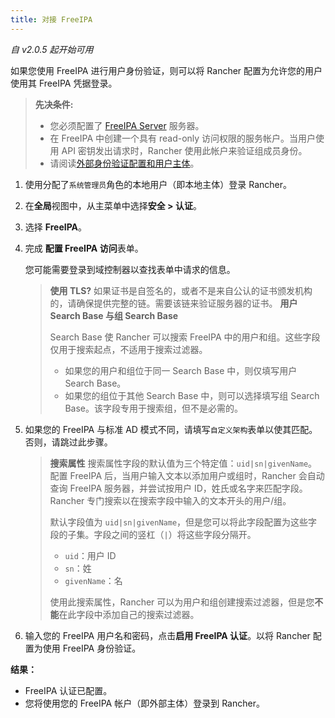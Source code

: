 ```yaml
---
title: 对接 FreeIPA
---
```


_自 v2.0.5 起开始可用_

如果您使用 FreeIPA 进行用户身份验证，则可以将 Rancher 配置为允许您的用户使用其 FreeIPA 凭据登录。

> **先决条件:**
>
> - 您必须配置了 [FreeIPA Server](https://www.freeipa.org/) 服务器。
> - 在 FreeIPA 中创建一个具有 read-only 访问权限的服务帐户。当用户使用 API​​ 密钥发出请求时，Rancher 使用此帐户来验证组成员身份。
> - 请阅读[外部身份验证配置和用户主体](/docs/admin-settings/authentication/_index)。

1.  使用分配了`系统管理员`角色的本地用户（即本地主体）登录 Rancher。

2.  在**全局**视图中，从主菜单中选择**安全 > 认证**。

3.  选择 **FreeIPA**。

4.  完成 **配置 FreeIPA 访问**表单。

    您可能需要登录到域控制器以查找表单中请求的信息。

    > **使用 TLS?**
    > 如果证书是自签名的，或者不是来自公认的证书颁发机构的，请确保提供完整的链。需要该链来验证服务器的证书。
    > **用户 Search Base 与组 Search Base**
    >
    > Search Base 使 Rancher 可以搜索 FreeIPA 中的用户和组。这些字段仅用于搜索起点，不适用于搜索过滤器。
    >
    > - 如果您的用户和组位于同一 Search Base 中，则仅填写用户 Search Base。
    > - 如果您的组位于其他 Search Base 中，则可以选择填写组 Search Base。该字段专用于搜索组，但不是必需的。

5.  如果您的 FreeIPA 与标准 AD 模式不同，请填写`自定义架构`表单以使其匹配。否则，请跳过此步骤。

    > **搜索属性** 搜索属性字段的默认值为三个特定值：`uid|sn|givenName`。配置 FreeIPA 后，当用户输入文本以添加用户或组时，Rancher 会自动查询 FreeIPA 服务器，并尝试按用户 ID，姓氏或名字来匹配字段。Rancher 专门搜索以在搜索字段中输入的文本开头的用户/组。
    >
    > 默认字段值为 `uid|sn|givenName`，但是您可以将此字段配置为这些字段的子集。字段之间的竖杠（`|`）将这些字段分隔开。
    >
    > - `uid`：用户 ID
    > - `sn`：姓
    > - `givenName`：名
    >
    > 使用此搜索属性，Rancher 可以为用户和组创建搜索过滤器，但是您**不能**在此字段中添加自己的搜索过滤器。

6.  输入您的 FreeIPA 用户名和密码，点击**启用 FreeIPA 认证**。以将 Rancher 配置为使用 FreeIPA 身份验证。

**结果：**

- FreeIPA 认证已配置。
- 您将使用您的 FreeIPA 帐户（即外部主体）登录到 Rancher。
